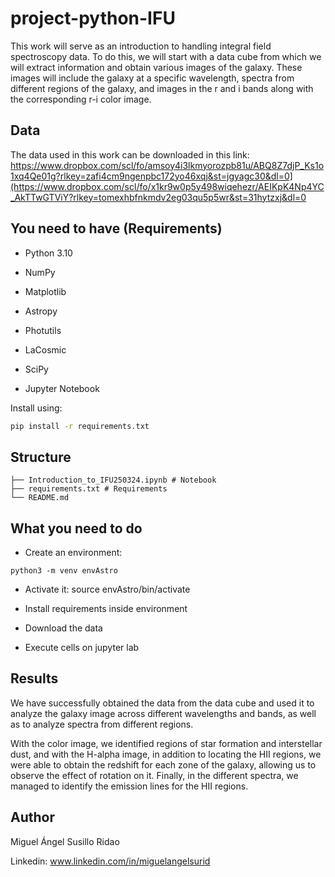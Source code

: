 # project-python-IFU

This work will serve as an introduction to handling integral field spectroscopy data. To do this, we will start with a data cube from which we will extract information and obtain various images of the galaxy. These images will include the galaxy at a specific wavelength, spectra from different regions of the galaxy, and images in the r and i bands along with the corresponding r-i color image.

## Data

The data used in this work can be downloaded in this link: https://www.dropbox.com/scl/fo/amsoy4i3lkmyorozpb81u/ABQ8Z7djP_Ks1o1xq4Qe01g?rlkey=zafi4cm9ngenpbc172yo46xqj&st=jgyagc30&dl=0](https://www.dropbox.com/scl/fo/x1kr9w0p5y498wiqehezr/AEIKpK4Np4YC_AkTTwGTViY?rlkey=tomexhbfnkmdv2eg03qu5p5wr&st=31hytzxj&dl=0

## You need to have (Requirements)

- Python 3.10

- NumPy

- Matplotlib 

- Astropy 

- Photutils

- LaCosmic 

- SciPy 

- Jupyter Notebook

Install using:

```bash
pip install -r requirements.txt
```

## Structure
```
├── Introduction_to_IFU250324.ipynb # Notebook 
├── requirements.txt # Requirements
└── README.md
```

## What you need to do

- Create an environment:
```
python3 -m venv envAstro
```
- Activate it:
source envAstro/bin/activate

- Install requirements inside environment
  
- Download the data

- Execute cells on jupyter lab

## Results

We have successfully obtained the data from the data cube and used it to analyze the galaxy image across different wavelengths and bands, as well as to analyze spectra from different regions.

With the color image, we identified regions of star formation and interstellar dust, and with the H-alpha image, in addition to locating the HII regions, we were able to obtain the redshift for each zone of the galaxy, allowing us to observe the effect of rotation on it. Finally, in the different spectra, we managed to identify the emission lines for the HII regions.

## Author

Miguel Ángel Susillo Ridao

Linkedin: www.linkedin.com/in/miguelangelsurid
